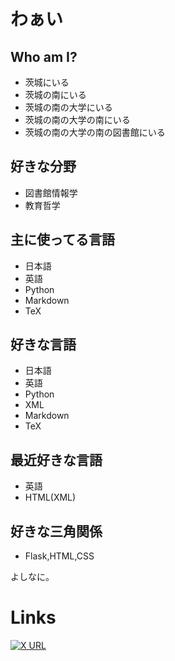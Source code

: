 # わぁい

## Who am I?
- 茨城にいる
- 茨城の南にいる
- 茨城の南の大学にいる
- 茨城の南の大学の南にいる
- 茨城の南の大学の南の図書館にいる

## 好きな分野
- 図書館情報学
- 教育哲学

## 主に使ってる言語
- 日本語
- 英語
- Python
- Markdown
- TeX

## 好きな言語
- 日本語
- 英語
- Python
- XML
- Markdown
- TeX

## 最近好きな言語
- 英語
- HTML(XML)

## 好きな三角関係
- Flask,HTML,CSS

よしなに。

# Links
[![X URL](https://img.shields.io/twitter/url?label=X&style=social&url=https://twitter.com/n4mlz)](https://twitter.com/zukimo_klis23)
